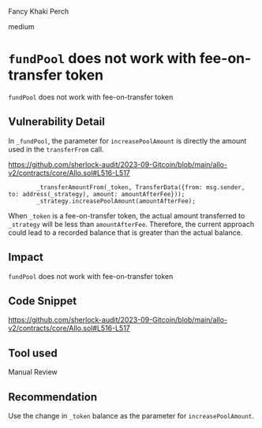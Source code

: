 Fancy Khaki Perch

medium

# `fundPool` does not work with fee-on-transfer token
`fundPool` does not work with fee-on-transfer token
## Vulnerability Detail
In `_fundPool`, the parameter for `increasePoolAmount` is directly the amount used in the `transferFrom` call.

https://github.com/sherlock-audit/2023-09-Gitcoin/blob/main/allo-v2/contracts/core/Allo.sol#L516-L517
```solidity
        _transferAmountFrom(_token, TransferData({from: msg.sender, to: address(_strategy), amount: amountAfterFee}));
        _strategy.increasePoolAmount(amountAfterFee);
```

When `_token` is a fee-on-transfer token, the actual amount transferred to `_strategy` will be less than `amountAfterFee`. Therefore, the current approach could lead to a recorded balance that is greater than the actual balance.
## Impact
`fundPool` does not work with fee-on-transfer token
## Code Snippet
https://github.com/sherlock-audit/2023-09-Gitcoin/blob/main/allo-v2/contracts/core/Allo.sol#L516-L517
## Tool used

Manual Review

## Recommendation
Use the change in `_token` balance as the parameter for `increasePoolAmount`.
